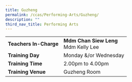 ```yaml
---
title: Guzheng
permalink: /ccas/Performing-Arts/Guzheng/
description: ""
third_nav_title: Performing Arts
---
```



| | |
| --- | ---|
| **Teachers In-Charge** |**Mdm Chan Siew Leng**<br>Mdm Kelly Lee
|**Training Day**|Monday &/or Wednesday
|**Training Time**|2.00pm to 4.00pm
|**Training Venue**|Guzheng Room